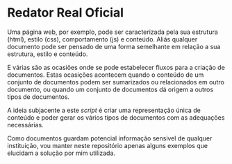# Redator Real Oficial

Uma página web, por exemplo, pode ser caracterizada pela sua estrutura (html), estilo (css), comportamento (js) e conteúdo. Aliás qualquer documento pode ser pensado de uma forma semelhante em relação a sua estrutura, estilo e conteúdo.

E várias são as ocasiões onde se pode estabelecer fluxos para a criação de documentos. Estas ocasições acontecem quando o conteúdo de um conjunto de documentos podem ser sumarizados ou relacionados em outro documento, ou quando um conjunto de documentos dá origem a outros tipos de documentos.

A ideia subjacente a este *script* é criar uma representação única de conteúdo e poder gerar os vários tipos de documentos com as adequações necessárias.

Como documentos guardam potencial informação sensivel de qualquer instituição, vou manter neste repositório apenas alguns exemplos que elucidam a solução por mim utilizada.
